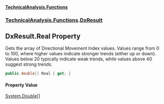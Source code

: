 #### [TechnicalAnalysis\.Functions](Atypical.TechnicalAnalysis.Functions.md 'Atypical\.TechnicalAnalysis\.Functions')
### [TechnicalAnalysis\.Functions](Atypical.TechnicalAnalysis.Functions.md#TechnicalAnalysis.Functions 'TechnicalAnalysis\.Functions').[DxResult](DxResult.md 'TechnicalAnalysis\.Functions\.DxResult')

## DxResult\.Real Property

Gets the array of Directional Movement Index values\.
Values range from 0 to 100, where higher values indicate stronger trends \(either up or down\)\.
Values below 20 typically indicate weak trends, while values above 40 suggest strong trends\.

```csharp
public double[] Real { get; }
```

#### Property Value
[System\.Double](https://docs.microsoft.com/en-us/dotnet/api/System.Double 'System\.Double')[\[\]](https://docs.microsoft.com/en-us/dotnet/api/System.Array 'System\.Array')